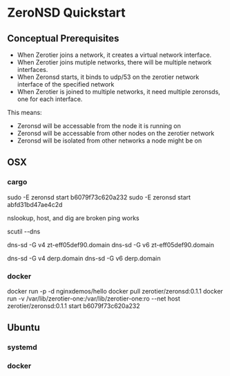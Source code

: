 # ZeroNSD Quickstart

## Conceptual Prerequisites

* When Zerotier joins a network, it creates a virtual network interface.
* When Zerotier joins mutiple networks, there will be multiple network interfaces.
* When Zeronsd starts, it binds to udp/53 on the zerotier network interface of the specified network
* When Zerotier is joined to multiple networks, it need multiple zeronsds, one for each interface.

This means:

* Zeronsd will be accessable from the node it is running on
* Zeronsd will be accessable from other nodes on the zerotier network
* Zeronsd will be isolated from other networks a node might be on

## OSX

### cargo

sudo -E zeronsd start b6079f73c620a232
sudo -E zeronsd start abfd31bd47ae4c2d

nslookup, host, and dig are broken
ping works

scutil --dns

dns-sd -G v4 zt-eff05def90.domain
dns-sd -G v6 zt-eff05def90.domain

dns-sd -G v4 derp.domain
dns-sd -G v6 derp.domain

### docker

docker run -p -d nginxdemos/hello
docker pull zerotier/zeronsd:0.1.1
docker run -v /var/lib/zerotier-one:/var/lib/zerotier-one:ro --net host zerotier/zeronsd:0.1.1 start b6079f73c620a232
    

## Ubuntu
### systemd
### docker

